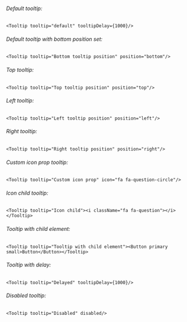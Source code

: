 ###### Default tooltip:

    <Tooltip tooltip="default" tooltipDelay={1000}/>

###### Default tooltip with bottom position set:


    <Tooltip tooltip="Bottom tooltip position" position="bottom"/>

###### Top tooltip:

    <Tooltip tooltip="Top tooltip position" position="top"/>

###### Left tooltip:

    <Tooltip tooltip="Left tooltip position" position="left"/>

###### Right tooltip:

    <Tooltip tooltip="Right tooltip position" position="right"/>

###### Custom icon prop tooltip:

    <Tooltip tooltip="Custom icon prop" icon="fa fa-question-circle"/>

###### Icon child tooltip:

    <Tooltip tooltip="Icon child"><i className="fa fa-question"></i></Tooltip>

###### Tooltip with child element:

    <Tooltip tooltip="Tooltip with child element"><Button primary small>Button</Button></Tooltip>

###### Tooltip with delay:

    <Tooltip tooltip="Delayed" tooltipDelay={1000}/>

###### Disabled tooltip:

    <Tooltip tooltip="Disabled" disabled/>
